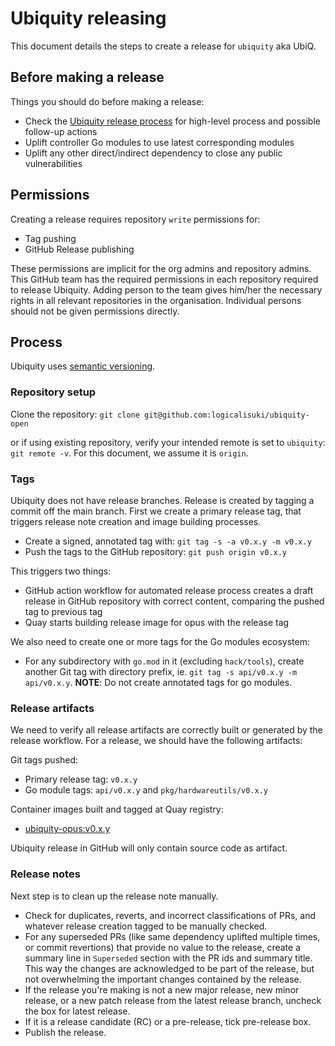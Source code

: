 # Ubiquity releasing

This document details the steps to create a release for
`ubiquity` aka UbiQ.

## Before making a release

Things you should do before making a release:

- Check the
  [Ubiquity release process](releasing.md)
  for high-level process and possible follow-up actions
- Uplift controller Go modules to use latest corresponding modules
- Uplift any other direct/indirect dependency to close any public
  vulnerabilities

## Permissions

Creating a release requires repository `write` permissions for:

- Tag pushing
- GitHub Release publishing

These permissions are implicit for the org admins and repository admins.
This GitHub team has the required permissions in each repository
required to release Ubiquity. Adding person to the team gives him/her the necessary
rights in all relevant repositories in the organisation. Individual persons
should not be given permissions directly.

## Process

Ubiquity uses [semantic versioning](https://semver.org).

### Repository setup

Clone the repository:
`git clone git@github.com:logicalisuki/ubiquity-open`

or if using existing repository, verify your intended remote is set to
`ubiquity`: `git remote -v`. For this document, we assume it is `origin`.

### Tags

Ubiquity does not have release branches. Release is created by tagging a commit off
the main branch. First we create a primary release tag, that triggers release
note creation and image building processes.

- Create a signed, annotated tag with: `git tag -s -a v0.x.y -m v0.x.y`
- Push the tags to the GitHub repository: `git push origin v0.x.y`

This triggers two things:

- GitHub action workflow for automated release process creates a draft release
  in GitHub repository with correct content, comparing the pushed tag to
  previous tag
- Quay starts building release image for opus with the release tag

We also need to create one or more tags for the Go modules ecosystem:

- For any subdirectory with `go.mod` in it (excluding `hack/tools`), create
  another Git tag with directory prefix, ie.
  `git tag -s api/v0.x.y -m api/v0.x.y`.
  **NOTE**: Do not create annotated tags for go modules.

### Release artifacts

We need to verify all release artifacts are correctly built or generated by
the release workflow. For a release, we should have the following artifacts:

Git tags pushed:

- Primary release tag: `v0.x.y`
- Go module tags: `api/v0.x.y` and `pkg/hardwareutils/v0.x.y`

Container images built and tagged at Quay registry:

- [ubiquity-opus:v0.x.y](https://quay.io/repository/logicalis/ubiquity-opus?tab=tags)

Ubiquity release in GitHub will only contain source code as artifact.

### Release notes

Next step is to clean up the release note manually.

- Check for duplicates, reverts, and incorrect classifications of PRs, and
  whatever release creation tagged to be manually checked.
- For any superseded PRs (like same dependency uplifted multiple times, or
  commit revertions) that provide no value to the release, create a summary
  line in `Superseded` section with the PR ids and summary title. This way the
  changes are acknowledged to be part of the release, but not overwhelming the
  important changes contained by the release.
- If the release you're making is not a new major release, new minor release,
  or a new patch release from the latest release branch, uncheck the box for
  latest release.
- If it is a release candidate (RC) or a pre-release, tick pre-release box.
- Publish the release.